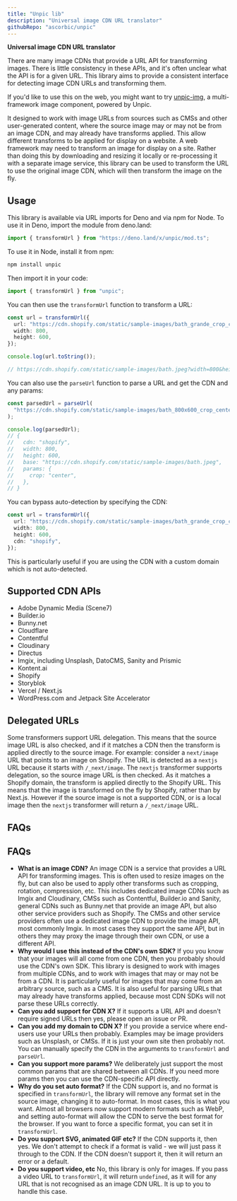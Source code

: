 ```yaml
---
title: "Unpic lib"
description: "Universal image CDN URL translator"
githubRepo: "ascorbic/unpic"
---
```


**Universal image CDN URL translator**

There are many image CDNs that provide a URL API for transforming images. There
is little consistency in these APIs, and it's often unclear what the API is for
a given URL. This library aims to provide a consistent interface for detecting
image CDN URLs and transforming them.

If you'd like to use this on the web, you might want to try [unpic-img](/img), a
multi-framework image component, powered by Unpic.

It designed to work with image URLs from sources such as CMSs and other
user-generated content, where the source image may or may not be from an image
CDN, and may already have transforms applied. This allow different transforms to
be applied for display on a website. A web framework may need to transform an
image for display on a site. Rather than doing this by downloading and resizing
it locally or re-processing it with a separate image service, this library can
be used to transform the URL to use the original image CDN, which will then
transform the image on the fly.

## Usage

This library is available via URL imports for Deno and via npm for Node. To use
it in Deno, import the module from deno.land:

```ts
import { transformUrl } from "https://deno.land/x/unpic/mod.ts";
```

To use it in Node, install it from npm:

```sh
npm install unpic
```

Then import it in your code:

```ts
import { transformUrl } from "unpic";
```

You can then use the `transformUrl` function to transform a URL:

```ts
const url = transformUrl({
  url: "https://cdn.shopify.com/static/sample-images/bath_grande_crop_center.jpeg",
  width: 800,
  height: 600,
});

console.log(url.toString());

// https://cdn.shopify.com/static/sample-images/bath.jpeg?width=800&height=600&crop=center
```

You can also use the `parseUrl` function to parse a URL and get the CDN and any
params:

```ts
const parsedUrl = parseUrl(
  "https://cdn.shopify.com/static/sample-images/bath_800x600_crop_center.jpeg"
);

console.log(parsedUrl);
// {
//   cdn: "shopify",
//   width: 800,
//   height: 600,
//   base: "https://cdn.shopify.com/static/sample-images/bath.jpeg",
//   params: {
//     crop: "center",
//   },
// }
```

You can bypass auto-detection by specifying the CDN:

```ts
const url = transformUrl({
  url: "https://cdn.shopify.com/static/sample-images/bath_grande_crop_center.jpeg",
  width: 800,
  height: 600,
  cdn: "shopify",
});
```

This is particularly useful if you are using the CDN with a custom domain which
is not auto-detected.

## Supported CDN APIs

- Adobe Dynamic Media (Scene7)
- Builder.io
- Bunny.net
- Cloudflare
- Contentful
- Cloudinary
- Directus
- Imgix, including Unsplash, DatoCMS, Sanity and Prismic
- Kontent.ai
- Shopify
- Storyblok
- Vercel / Next.js
- WordPress.com and Jetpack Site Accelerator

## Delegated URLs

Some transformers support URL delegation. This means that the source image URL
is also checked, and if it matches a CDN then the transform is applied directly
to the source image. For example: consider a `next/image` URL that points to an
image on Shopify. The URL is detected as a `nextjs` URL because it starts with
`/_next/image`. The `nextjs` transformer supports delegation, so the source
image URL is then checked. As it matches a Shopify domain, the transform is
applied directly to the Shopify URL. This means that the image is transformed on
the fly by Shopify, rather than by Next.js. However if the source image is not a
supported CDN, or is a local image then the `nextjs` transformer will return a
`/_next/image` URL.

## FAQs

## FAQs

- **What is an image CDN?** An image CDN is a service that provides a URL API
  for transforming images. This is often used to resize images on the fly, but
  can also be used to apply other transforms such as cropping, rotation,
  compression, etc. This includes dedicated image CDNs such as Imgix and
  Cloudinary, CMSs such as Contentful, Builder.io and Sanity, general CDNs such
  as Bunny.net that provide an image API, but also other service providers such
  as Shopify. The CMSs and other service providers often use a dedicated image
  CDN to provide the image API, most commonly Imgix. In most cases they support
  the same API, but in others they may proxy the image through their own CDN, or
  use a different API.
- **Why would I use this instead of the CDN's own SDK?** If you you know that
  your images will all come from one CDN, then you probably should use the CDN's
  own SDK. This library is designed to work with images from multiple CDNs, and
  to work with images that may or may not be from a CDN. It is particularly
  useful for images that may come from an arbitrary source, such as a CMS. It is
  also useful for parsing URLs that may already have transforms applied, because
  most CDN SDKs will not parse these URLs correctly.
- **Can you add support for CDN X?** If it supports a URL API and doesn't
  require signed URLs then yes, please open an issue or PR.
- **Can you add my domain to CDN X?** If you provide a service where end-users
  use your URLs then probably. Examples may be image providers such as Unsplash,
  or CMSs. If it is just your own site then probably not. You can manually
  specify the CDN in the arguments to `transformUrl` and `parseUrl`.
- **Can you support more params?** We deliberately just support the most common
  params that are shared between all CDNs. If you need more params then you can
  use the CDN-specific API directly.
- **Why do you set auto format?** If the CDN support is, and no format is
  specified in `transformUrl`, the library will remove any format set in the
  source image, changing it to auto-format. In most cases, this is what you
  want. Almost all browsers now support modern formats such as WebP, and setting
  auto-format will allow the CDN to serve the best format for the browser. If
  you want to force a specific format, you can set it in `transformUrl`.
- **Do you support SVG, animated GIF etc?** If the CDN supports it, then yes. We
  don't attempt to check if a format is valid - we will just pass it through to
  the CDN. If the CDN doesn't support it, then it will return an error or a
  default.
- **Do you support video, etc** No, this library is only for images. If you pass
  a video URL to `transformUrl`, it will return `undefined`, as it will for any
  URL that is not recognised as an image CDN URL. It is up to you to handle this
  case.
